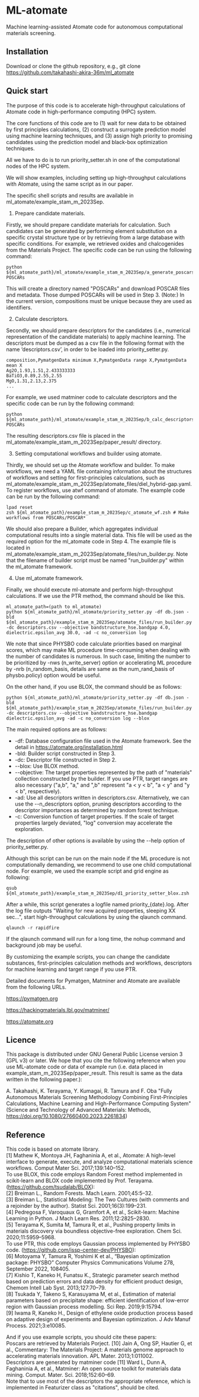 ML-atomate
====

Machine learning-assisted Atomate code for autonomous computational materials screening.


## Installation
Download or clone the github repository, e.g., git clone https://github.com/takahashi-akira-36m/ml_atomate


## Quick start
The purpose of this code is to accelerate high-throughput calculations of Atomate code in high-performance computing (HPC) system. 

The core functions of this code are to (1) wait for new data to be obtained by first principles calculations, 
(2) construct a surrogate prediction model using machine learning techniques,
and (3) assign high priority to promising candidates using the prediction model and black-box optimization techniques.

All we have to do is to run priority_setter.sh in one of the computational nodes of the HPC system.

We will show examples, including setting up high-throughput calculations with Atomate, using the same script as in our paper.

The specific shell scripts and results are available in ml_atomate/example_stam_m_2023Sep.


1. Prepare candidate materials.

Firstly, we should prepare candidate materials for calculation.
Such candidates can be generated by performing element substitution on a specific crystal structure type or by retrieving from a large database with specific conditions.
For example, we retrieved oxides and chalcogenides from the Materials Project.
The specific code can be run using the following command:
```shell
python ${ml_atomate_path}/ml_atomate/example_stam_m_2023Sep/a_generate_poscars.py POSCARs
```
This will create a directory named "POSCARs" and download POSCAR files and metadata.
Those dumped POSCARs will be used in Step 3.
(Note:) In the current version, compositions must be unique because they are used as identifiers.

2. Calculate descriptors. 

Secondly, we should prepare descriptors for the candidates (i.e., numerical representation of the candidate materials) to apply machine learning. 
The descriptors must be dumped as a csv file in the following format with the name ‘descriptors.csv’, in order to be loaded into priority_setter.py.
```csv
composition,PymatgenData minimum X,PymatgenData range X,PymatgenData mean X 
Ag2O,1.93,1.51,2.433333333 
BaTiO3,0.89,2.55,2.55 
MgO,1.31,2.13,2.375
...
```
For example, we used matminer code to calculate descriptors and the specific code can be run by the following command:
```shell
python ${ml_atomate_path}/ml_atomate/example_stam_m_2023Sep/b_calc_descriptors.py POSCARs
```
The resulting descriptors.csv file is placed in the ml_atomate/example_stam_m_2023Sep/paper_result/ directory.

3. Setting computational workflows and builder using atomate.

Thirdly, we should set up the Atomate workflow and builder.
To make workflows, we need a YAML file containing information about 
the structures of workflows and setting for first-principles calculations, 
such as ml_atomate/example_stam_m_2023Sep/atomate_files/diel_hybrid-gap.yaml.
To register workflows, use atwf command of atomate.
The example code can be run by the following command:
```shell
lpad reset  
zsh ${ml_atomate_path}/example_stam_m_2023Sep/c_atomate_wf.zsh # Make workflows from POSCARs/POSCAR*  
```
We should also prepare a Builder, 
which aggregates individual computational results into a single material data.
This file will be used as the required option for the ml_atomate code in Step 4.
The example file is located in ml_atomate/example_stam_m_2023Sep/atomate_files/run_builder.py.
Note that the filename of builder script must be named "run_builder.py" within the ml_atomate framework.

4. Use ml_atomate framework.

Finally, we should execute ml-atomate and perform high-throughput calculations.
If we use the PTR method, the command should be like this.
```shell
ml_atomate_path=(path to ml_atomate) 
python ${ml_atomate_path}/ml_atomate/priority_setter.py -df db.json -bld ${ml_atomate_path}/example_stam_m_2023Sep/atomate_files/run_builder.py -dc descriptors.csv --objective bandstructure_hse.bandgap 4.0, dielectric.epsilon_avg 30.0, -ad -c no_conversion log
```
We note that since PHYSBO code calculate priorities based on marginal scores, which may make ML procedure time-consuming when dealing with the number of candidates is numerous.
In such case, limiting the number to be prioritized by -nws (n_write_server) option or accelerating ML procedure by -nrb (n_random_basis, details are same as the num_rand_basis of physbo.policy) option would be useful.

On the other hand, if you use BLOX, the command should be as follows:
```shell
python ${ml_atomate_path}/ml_atomate/priority_setter.py -df db.json -bld ${ml_atomate_path}/example_stam_m_2023Sep/atomate_files/run_builder.py -dc descriptors.csv --objective bandstructure_hse.bandgap dielectric.epsilon_avg -ad -c no_conversion log --blox
```

The main required options are as follows:

- -df: Database configuration file used in the Atomate framework. See the detail in https://atomate.org/installation.html
- -bld: Builder script constructed in Step 3.
- -dc: Descriptor file constructed in Step 2.
- --blox: Use BLOX method.
- --objective: The target properties represented by the path of "materials" collection constructed by the builder. 
  If you use PTR, target ranges are also necessary ("a,b", "a," and ",b" represent "a < y < b", "a < y" and "y < b", respectively). 
- -ad: Use all descriptors written in descriptors.csv. 
  Alternatively, we can use the --n_descriptors option, 
  pruning descriptors according to the descriptor importances as determined by random forest technique.
- -c: Conversion function of target properties. If the scale of target properties largely deviated, "log" conversion may accelerate the exploration.

The description of other options is available by using the --help option of priority_setter.py.
  
Although this script can be run on the main node if the ML procedure is not computationally demanding, 
we recommend to use one child computational node.
For example, we used the example script and grid engine as following:
```shell
qsub ${ml_atomate_path}/example_stam_m_2023Sep/d1_priority_setter_blox.zsh 
```
After a while, this script generates a logfile named priority_{date}.log.
After the log file outputs "Waiting for new acquired properties, sleeping XX sec...", 
start high-throughput calculations by using the qlaunch command.
```shell
qlaunch -r rapidfire
```
If the qlaunch command will run for a long time, the nohup command and background job may be useful.


By customizing the example scripts, you can change the candidate substances, 
first-principles calculation methods and workflows, descriptors for machine learning and target range if you use PTR.

Detailed documents for Pymatgen, Matminer and Atomate are available from the following URLs.

https://pymatgen.org

https://hackingmaterials.lbl.gov/matminer/

https://atomate.org

## Licence

This package is distributed under GNU General Public License version 3 (GPL v3) or later. 
We hope that you cite the following reference when you use ML-atomate code or data of example run 
(i.e. data placed in example_stam_m_2023Sep/paper_result. This result is same as the data written in the following paper.):

A. Takahashi, K. Terayama, Y. Kumagai, R. Tamura and F. Oba "Fully Autonomous Materials Screening Methodology Combining First-Principles Calculations, Machine Learning and High-Performance Computing System" 
(Science and Technology of Advanced Materials: Methods, https://doi.org/10.1080/27660400.2023.2261834)

## Reference
This code is based on atomate library.  
[1] Mathew K, Montoya JH, Faghaninia A, et al., Atomate: A high-level interface to generate, execute, and analyze computational materials science workflows. Comput
Mater Sci. 2017;139:140–152.  
To use BLOX, this code employs Random Forest method implemented in scikit-learn and BLOX code implemented by Prof. Terayama. (https://github.com/tsudalab/BLOX):  
[2] Breiman L., Random Forests. Mach Learn. 2001;45:5–32.  
[3] Breiman L., Statistical Modeling: The Two Cultures (with comments and a
rejoinder by the author). Statist Sci. 2001;16(3):199–231.  
[4] Pedregosa F, Varoquaux G, Gramfort A, et al., Scikit-learn: Machine Learning in
Python. J Mach Learn Res. 2011;12:2825–2830.  
[5] Terayama K, Sumita M, Tamura R, et al., Pushing property limits in materials
discovery via boundless objective-free exploration. Chem Sci. 2020;11:5959–5968.  
To use PTR, this code employs Gaussian process implemented by PHYSBO code. (https://github.com/issp-center-dev/PHYSBO):  
[6] Motoyama Y, Tamura R, Yoshimi K et al., “Bayesian optimization package: PHYSBO” Computer Physics Communications Volume 278, September 2022, 108405.  
[7] Kishio T, Kaneko H, Funatsu K., Strategic parameter search method based on
prediction errors and data density for efficient product design, Chemom Intell Lab
Syst. 2013;127:70–79.  
[8] Tsukada Y, Takeno S, Karasuyama M, et al., Estimation of material parameters
based on precipitate shape: efficient identification of low-error region with
Gaussian process modelling. Sci Rep. 2019;9:15794.  
[9] Iwama R, Kaneko H., Design of ethylene oxide production process based on
adaptive design of experiments and Bayesian optimization. J Adv Manuf Process.
2021;3:e10085.  

And if you use example scripts, you should cite these papers:  
Poscars are retrieved by Materials Porject.
[10] Jain A, Ong SP, Hautier G, et al., Commentary: The Materials Project: A materials
genome approach to accelerating materials innovation. APL Mater. 2013;1:011002.  
Descriptors are generated by matminer code
[11] Ward L, Dunn A, Faghaninia A, et al., Matminer: An open source toolkit for
materials data mining. Comput. Mater. Sci. 2018;152:60–69.  
Note that to use most of the descriptors the appropriate reference, which is implemented in Featurizer class as "citations", should be cited.

